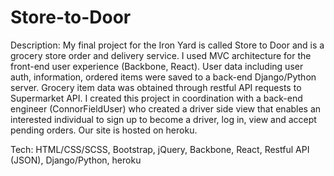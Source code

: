 # Store-to-Door
Description: 
My final project for the Iron Yard is called Store to Door and is a grocery store order and delivery service. I used MVC 
architecture for the front-end user experience (Backbone, React). User data including user auth, information, ordered items were
saved to a back-end Django/Python server. Grocery item data was obtained through restful API requests to Supermarket API.
I created this project in coordination with a back-end engineer (ConnorFieldUser) who created a driver side view that 
enables an interested individual to sign up to become a driver, log in, view and accept pending orders. Our site is hosted
on heroku.

Tech: HTML/CSS/SCSS, Bootstrap, jQuery, Backbone, React, Restful API (JSON), Django/Python, heroku
